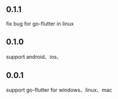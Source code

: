 ## 0.1.1
fix bug for go-flutter in linux

## 0.1.0

support android、ios、

## 0.0.1

support go-flutter for windows、linux、mac